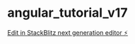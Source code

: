 # angular_tutorial_v17

[Edit in StackBlitz next generation editor ⚡️](https://stackblitz.com/~/github.com/swlee9087/angular_tutorial_v17)
